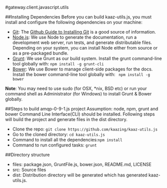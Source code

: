 #gateway.client.javascript.utils

##Installing Dependencies
Before you can build kaaz-utils.js, you must install and configure the following dependencies on your machine:

* [Git](http://git-scm.com/): The [Github Guide to Installing Git](https://help.github.com/articles/set-up-git) is a good source of information.
* [Node.js](http://nodejs.org/): We use Node to generate the documentation, run a development web server, run tests, and generate distributable files. Depending on your system, you can install Node either from source or as a pre-packaged bundle.
* [Grunt](http://gruntjs.com/): We use Grunt as our build system. Install the grunt command-line tool globally with: ```npm install -g grunt-cli```
* [Bower](http://bower.io/): We use Bower to manage client-side packages for the docs. Install the bower command-line tool globally with:  ``` npm install -g bower```

**Note**: You may need to use sudo (for OSX, *nix, BSD etc) or run your command shell as Administrator (for Windows) to install Grunt & Bower globally.


##Steps to build amqp-0-9-1.js project
Assumption: node, npm, grunt and bower Command Line Interface(CLI) should be installed. Following steps will build the project and generate files in the dist directory.

* Clone the repo: ```git clone https://github.com/kaazing/kaaz-utils.js```
* Go to the cloned directory: ```cd kaaz-utils.js```
* Command to install all the dependencies:``` npm install ```
* Command to run configured tasks: ```grunt```


##Directory structure
* files: package.json, GruntFile.js, bower.json, README.md, LICENSE
* src: Source files
* dist: Distribution directory will be generated which has generated kaaz-utils.js.
